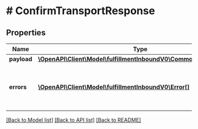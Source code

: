 # # ConfirmTransportResponse

## Properties

Name | Type | Description | Notes
------------ | ------------- | ------------- | -------------
**payload** | [**\OpenAPI\Client\Model\fulfillmentInboundV0\CommonTransportResult**](CommonTransportResult.md) |  | [optional]
**errors** | [**\OpenAPI\Client\Model\fulfillmentInboundV0\Error[]**](Error.md) | A list of error responses returned when a request is unsuccessful. | [optional]

[[Back to Model list]](../../README.md#models) [[Back to API list]](../../README.md#endpoints) [[Back to README]](../../README.md)
